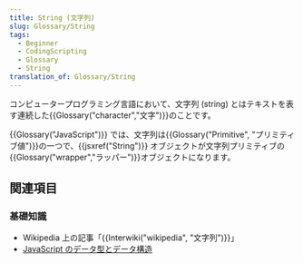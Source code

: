 ```yaml
---
title: String (文字列)
slug: Glossary/String
tags:
  - Beginner
  - CodingScripting
  - Glossary
  - String
translation_of: Glossary/String
---
```

コンピュータープログラミング言語において、文字列 (string) とはテキストを表す連続した{{Glossary("character","文字")}}のことです。

{{Glossary("JavaScript")}} では、文字列は{{Glossary("Primitive", "プリミティブ値")}}の一つで、{{jsxref("String")}} オブジェクトが文字列プリミティブの{{Glossary("wrapper","ラッパー")}}オブジェクトになります。

## 関連項目

### 基礎知識

- Wikipedia 上の記事「{{Interwiki("wikipedia", "文字列")}}」
- [JavaScript のデータ型とデータ構造](/ja/docs/Web/JavaScript/Data_structures#string_type)
